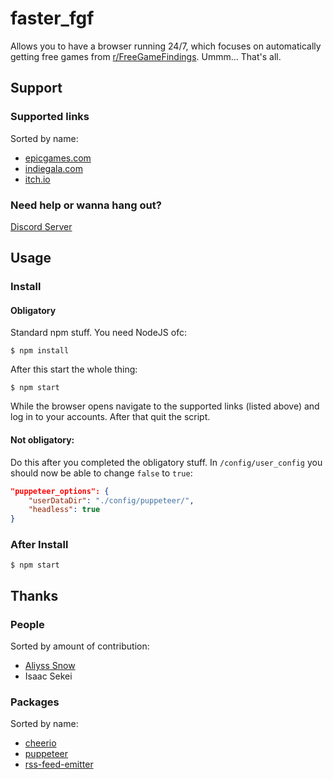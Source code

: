 # faster_fgf

Allows you to have a browser running 24/7, which focuses on automatically
getting free games from [r/FreeGameFindings](https://www.reddit.com/r/FreeGameFindings/new/).
Ummm... That's all.

## Support

### Supported links
Sorted by name:
- [epicgames.com](https://www.epicgames.com/)
- [indiegala.com](https://www.indiegala.com/)
- [itch.io](https://itch.io/)

### Need help or wanna hang out?
[Discord Server](https://discord.gg/zAypMTH)

## Usage

### Install

#### Obligatory
Standard npm stuff. You need NodeJS ofc:
```
$ npm install
```
After this start the whole thing:
```
$ npm start
```
While the browser opens navigate to the supported links (listed above) and log in to your accounts.
After that quit the script.

#### Not obligatory:
Do this after you completed the obligatory stuff.
In ``/config/user_config`` you should now be able to change ``false`` to ``true``:
```json
"puppeteer_options": {
    "userDataDir": "./config/puppeteer/",
    "headless": true
}
```
### After Install
```
$ npm start
```

## Thanks

### People
Sorted by amount of contribution:
- [Aliyss Snow](https://github.com/Aliyss)
- Isaac Sekei

### Packages
Sorted by name:
- [cheerio](https://github.com/cheeriojs/cheerio)
- [puppeteer](https://github.com/puppeteer/puppeteer)
- [rss-feed-emitter](https://github.com/filipedeschamps/rss-feed-emitter)
